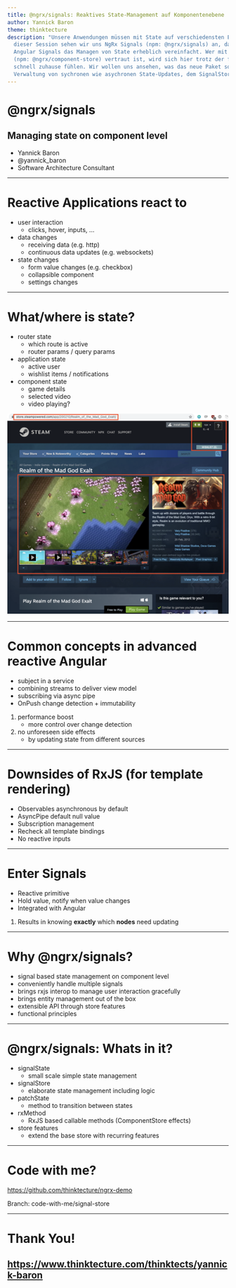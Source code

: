 ```yaml
---
title: @ngrx/signals: Reaktives State-Management auf Komponentenebene
author: Yannick Baron
theme: thinktecture
description: "Unsere Anwendungen müssen mit State auf verschiedensten Ebenen zurecht kommen. In 
  dieser Session sehen wir uns NgRx Signals (npm: @ngrx/signals) an, das basierend auf den neuen 
  Angular Signals das Managen von State erheblich vereinfacht. Wer mit dem NgRx ComponentStore
  (npm: @ngrx/component-store) vertraut ist, wird sich hier trotz der funktionalen API konzeptionell
  schnell zuhause fühlen. Wir wollen uns ansehen, was das neue Paket so mitbringt, darunter die
  Verwaltung von sychronen wie asychronen State-Updates, dem SignalStore und vieles mehr." 
---
```


<!-- _class: title -->

# @ngrx/signals

## Managing state on component level

- Yannick Baron
- @yannick_baron
- Software Architecture Consultant

---

# Reactive Applications react to

- user interaction
  - clicks, hover, inputs, ...
- data changes
  - receiving data (e.g. http)
  - continuous data updates (e.g. websockets)
- state changes
  - form value changes (e.g. checkbox)
  - collapsible component
  - settings changes

---

# What/where is state?

- router state
  - which route is active
  - router params / query params
- application state
  - active user
  - wishlist items / notifications
- component state
  - game details
  - selected video
  - video playing?

![width:800pt](./img/steam-state.png)

---

# Common concepts in advanced reactive Angular

- subject in a service
- combining streams to deliver view model
- subscribing via async pipe
- OnPush change detection + immutability

1. performance boost
   - more control over change detection
2. no unforeseen side effects
   - by updating state from different sources

---

# Downsides of RxJS (for template rendering)

- Observables asynchronous by default
- AsyncPipe default null value
- Subscription management
- Recheck all template bindings
- No reactive inputs

---

# Enter Signals

- Reactive primitive
- Hold value, notify when value changes
- Integrated with Angular

1. Results in knowing **exactly** which **nodes** need updating

---

# Why @ngrx/signals?

- signal based state management on component level
- conveniently handle multiple signals
- brings rxjs interop to manage user interaction gracefully
- brings entity management out of the box
- extensible API through store features
- functional principles

---

# @ngrx/signals: Whats in it?

- signalState
  - small scale simple state management
- signalStore
  - elaborate state management including logic
- patchState
  - method to transition between states
- rxMethod
  - RxJS based callable methods (ComponentStore effects)
- store features
  - extend the base store with recurring features

---

<!-- _class: section-slide -->

# Code with me?

https://github.com/thinktecture/ngrx-demo

Branch: code-with-me/signal-store

<!--

* implement signalStore in TodoListStore
* withState
* withComputed
* withMethods:
  - editing
  - async addItem
  - outsource loadingStart and loadingDone
  - make them patchers
  - async updateItem
* rxMethod: loadList
* withEntities

* custom feature: withSort

* signalState: in the counter example

* storify: TodoService
  - provide in root
  - multiple collections

-->

---

<!-- _class: section-slide -->

# Thank You!

## https://www.thinktecture.com/thinktects/yannick-baron

<!--
# Notes

- patchState

  - simple patch
  - updater functions
  - show multiple updater patches

- rxMethod

  - use store functions inside of rxMethod
  - pipe() obsolete when only 1 operator
  - subscribing to source stream directly
  - with and without store

- Entity Management (withEntities)

  - show multiple collections
  - show how entity adapter can be used [???]

- custom features

  - build sort feature

---

TODO
[x] clean out code with me for signal-store
[ ] signalState example
[x] signal store slides

[ ] signal store webinar

[ ] blog post signal store?

-->

